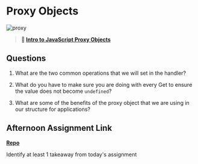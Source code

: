 # Proxy Objects

![proxy](https://bcw.blob.core.windows.net/public/img/journals/5120113092091727)

> **📖 [Intro to JavaScript Proxy Objects](https://codeworksacademy.com/fs-student-guide/resources/wk3/03-Proxies/)**

## Questions

1. What are the two common operations that we will set in the handler?

2. What do you have to make sure you are doing with every Get to ensure the value does not become `undefined`?

3. What are some of the benefits of the proxy object that we are using in our structure for applications?

## Afternoon Assignment Link

**[Repo](https://github.com/{{ghname}}/<ASSIGNMENT_REPO>)**

Identify at least 1 takeaway from today's assignment

